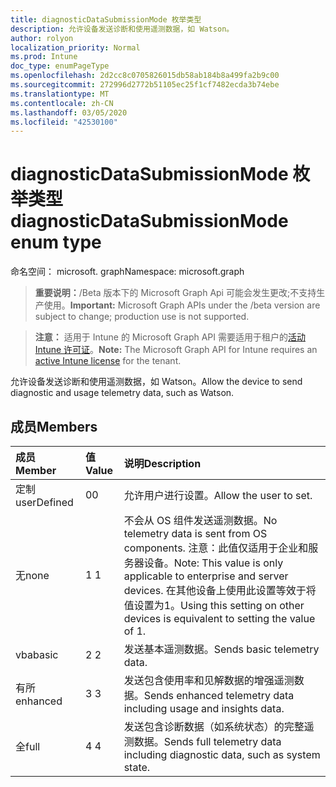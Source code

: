 ```yaml
---
title: diagnosticDataSubmissionMode 枚举类型
description: 允许设备发送诊断和使用遥测数据，如 Watson。
author: rolyon
localization_priority: Normal
ms.prod: Intune
doc_type: enumPageType
ms.openlocfilehash: 2d2cc8c0705826015db58ab184b8a499fa2b9c00
ms.sourcegitcommit: 272996d2772b51105ec25f1cf7482ecda3b74ebe
ms.translationtype: MT
ms.contentlocale: zh-CN
ms.lasthandoff: 03/05/2020
ms.locfileid: "42530100"
---
```

# <a name="diagnosticdatasubmissionmode-enum-type"></a><span data-ttu-id="812f1-103">diagnosticDataSubmissionMode 枚举类型</span><span class="sxs-lookup"><span data-stu-id="812f1-103">diagnosticDataSubmissionMode enum type</span></span>

<span data-ttu-id="812f1-104">命名空间： microsoft. graph</span><span class="sxs-lookup"><span data-stu-id="812f1-104">Namespace: microsoft.graph</span></span>

> <span data-ttu-id="812f1-105">**重要说明：**/Beta 版本下的 Microsoft Graph Api 可能会发生更改;不支持生产使用。</span><span class="sxs-lookup"><span data-stu-id="812f1-105">**Important:** Microsoft Graph APIs under the /beta version are subject to change; production use is not supported.</span></span>

> <span data-ttu-id="812f1-106">**注意：** 适用于 Intune 的 Microsoft Graph API 需要适用于租户的[活动 Intune 许可证](https://go.microsoft.com/fwlink/?linkid=839381)。</span><span class="sxs-lookup"><span data-stu-id="812f1-106">**Note:** The Microsoft Graph API for Intune requires an [active Intune license](https://go.microsoft.com/fwlink/?linkid=839381) for the tenant.</span></span>

<span data-ttu-id="812f1-107">允许设备发送诊断和使用遥测数据，如 Watson。</span><span class="sxs-lookup"><span data-stu-id="812f1-107">Allow the device to send diagnostic and usage telemetry data, such as Watson.</span></span>

## <a name="members"></a><span data-ttu-id="812f1-108">成员</span><span class="sxs-lookup"><span data-stu-id="812f1-108">Members</span></span>
|<span data-ttu-id="812f1-109">成员</span><span class="sxs-lookup"><span data-stu-id="812f1-109">Member</span></span>|<span data-ttu-id="812f1-110">值</span><span class="sxs-lookup"><span data-stu-id="812f1-110">Value</span></span>|<span data-ttu-id="812f1-111">说明</span><span class="sxs-lookup"><span data-stu-id="812f1-111">Description</span></span>|
|:---|:---|:---|
|<span data-ttu-id="812f1-112">定制</span><span class="sxs-lookup"><span data-stu-id="812f1-112">userDefined</span></span>|<span data-ttu-id="812f1-113">0</span><span class="sxs-lookup"><span data-stu-id="812f1-113">0</span></span>|<span data-ttu-id="812f1-114">允许用户进行设置。</span><span class="sxs-lookup"><span data-stu-id="812f1-114">Allow the user to set.</span></span>|
|<span data-ttu-id="812f1-115">无</span><span class="sxs-lookup"><span data-stu-id="812f1-115">none</span></span>|<span data-ttu-id="812f1-116">1 </span><span class="sxs-lookup"><span data-stu-id="812f1-116">1</span></span>|<span data-ttu-id="812f1-117">不会从 OS 组件发送遥测数据。</span><span class="sxs-lookup"><span data-stu-id="812f1-117">No telemetry data is sent from OS components.</span></span> <span data-ttu-id="812f1-118">注意：此值仅适用于企业和服务器设备。</span><span class="sxs-lookup"><span data-stu-id="812f1-118">Note: This value is only applicable to enterprise and server devices.</span></span> <span data-ttu-id="812f1-119">在其他设备上使用此设置等效于将值设置为1。</span><span class="sxs-lookup"><span data-stu-id="812f1-119">Using this setting on other devices is equivalent to setting the value of 1.</span></span>|
|<span data-ttu-id="812f1-120">vba</span><span class="sxs-lookup"><span data-stu-id="812f1-120">basic</span></span>|<span data-ttu-id="812f1-121">2 </span><span class="sxs-lookup"><span data-stu-id="812f1-121">2</span></span>|<span data-ttu-id="812f1-122">发送基本遥测数据。</span><span class="sxs-lookup"><span data-stu-id="812f1-122">Sends basic telemetry data.</span></span>|
|<span data-ttu-id="812f1-123">有所</span><span class="sxs-lookup"><span data-stu-id="812f1-123">enhanced</span></span>|<span data-ttu-id="812f1-124">3 </span><span class="sxs-lookup"><span data-stu-id="812f1-124">3</span></span>|<span data-ttu-id="812f1-125">发送包含使用率和见解数据的增强遥测数据。</span><span class="sxs-lookup"><span data-stu-id="812f1-125">Sends enhanced telemetry data including usage and insights data.</span></span>|
|<span data-ttu-id="812f1-126">全</span><span class="sxs-lookup"><span data-stu-id="812f1-126">full</span></span>|<span data-ttu-id="812f1-127">4 </span><span class="sxs-lookup"><span data-stu-id="812f1-127">4</span></span>|<span data-ttu-id="812f1-128">发送包含诊断数据（如系统状态）的完整遥测数据。</span><span class="sxs-lookup"><span data-stu-id="812f1-128">Sends full telemetry data including diagnostic data, such as system state.</span></span>|



